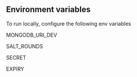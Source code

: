 ## Environment variables

To run locally, configure the following env variables

MONGODB_URI_DEV

SALT_ROUNDS

SECRET

EXPIRY

